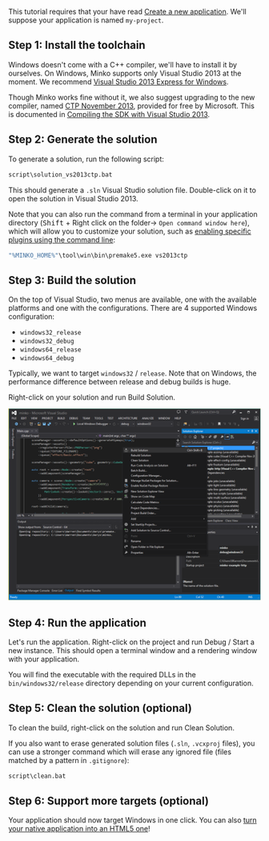 This tutorial requires that your have read [Create a new application](../tutorial/Create_a_new_application.md). We'll suppose your application is named `my-project`.

Step 1: Install the toolchain
-----------------------------

Windows doesn't come with a C++ compiler, we'll have to install it by ourselves. On Windows, Minko supports only Visual Studio 2013 at the moment. We recommend [Visual Studio 2013 Express for Windows](http://www.visualstudio.com/en-us/products/visual-studio-express-vs.aspx).

Though Minko works fine without it, we also suggest upgrading to the new compiler, named [CTP November 2013](http://www.microsoft.com/en-us/download/details.aspx?id=41151), provided for free by Microsoft. This is documented in [Compiling the SDK with Visual Studio 2013](../tutorial/Compiling_the_SDK_with_Visual_Studio_2013#Step_3:_Updating_the_solution_for_Visual_Studio_2013.md).

Step 2: Generate the solution
-----------------------------

To generate a solution, run the following script:


```bash
script\solution_vs2013ctp.bat 
```


This should generate a `.sln` Visual Studio solution file. Double-click on it to open the solution in Visual Studio 2013.

Note that you can also run the command from a terminal in your application directory (<kbd>Shift</kbd> + Right click on the folder-> `Open command window here`), which will allow you to customize your solution, such as [enabling specific plugins using the command line](../tutorial/How_to_enable_a_plugin#Step_2_.28alternative.29:_Enable_a_plugin_in_the_command_line.md):


```bash
"%MINKO_HOME%"\tool\win\bin\premake5.exe vs2013ctp 
```


Step 3: Build the solution
--------------------------

On the top of Visual Studio, two menus are available, one with the available platforms and one with the configurations. There are 4 supported Windows configuration:

-   `windows32_release`
-   `windows32_debug`
-   `windows64_release`
-   `windows64_debug`

Typically, we want to target `windows32` / `release`. Note that on Windows, the performance difference between release and debug builds is huge.

Right-click on your solution and run Build Solution.

![](../../doc/image/Vs2013_build.png "../../doc/image/Vs2013_build.png")

Step 4: Run the application
---------------------------

Let's run the application. Right-click on the project and run Debug / Start a new instance. This should open a terminal window and a rendering window with your application.

You will find the executable with the required DLLs in the `bin/windows32/release` directory depending on your current configuration.

Step 5: Clean the solution (optional)
-------------------------------------

To clean the build, right-click on the solution and run Clean Solution.

If you also want to erase generated solution files (`.sln`, `.vcxproj` files), you can use a stronger command which will erase any ignored file (files matched by a pattern in `.gitignore`):


```bash
script\clean.bat 
```


Step 6: Support more targets (optional)
---------------------------------------

Your application should now target Windows in one click. You can also [turn your native application into an HTML5 one](../tutorial/Targeting_HTML5.md)!

